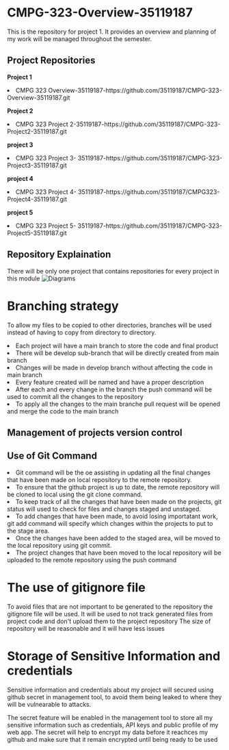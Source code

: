 # CMPG-323-Overview-35119187
This is the repository for project 1. It provides an overview and planning of my work will be managed throughout the semester.

## Project Repositories

<b> Project 1 </b>
<li> CMPG 323 Overview-35119187-https://github.com/35119187/CMPG-323-Overview-35119187.git</li></a>

<b> Project 2 </b> 
<li> CMPG 323 Project 2-35119187-https://github.com/35119187/CMPG-323-Project2-35119187.git</li></a>

<b> project 3 </b>
<li> CMPG 323 Project 3- 35119187-https://github.com/35119187/CMPG-323-Project3-35119187.git</li></a>

<b> project 4 </b>
<li> CMPG 323 Project 4- 35119187-https://github.com/35119187/CMPG323-Project4-35119187.git</li></a>

<b> project 5 </b>
<li> CMPG 323 Project 5- 35119187-https://github.com/35119187/CMPG-323-Project5-35119187.git</li></a>

## Repository Explaination

There will be only one project that contains repositories for every project in this module
![Diagrams](https://user-images.githubusercontent.com/91702944/184996761-eaaafd82-bc0f-4784-bf39-a3aca3974dff.PNG)


# Branching strategy
To allow my files to be copied to other directories, branches will be used instead of having to copy from directory to directory.

<li>Each project will have a main branch to store the code and final product</li>
<li>There will be develop sub-branch that will be directly created from main branch</li>
<li>Changes will be made in develop branch without affecting the code in main branch</li>
<li>Every feature created will be named and have a proper description</li>
<li>After each and every change in the branch the push command will be used to commit all the changes to the repository</li>
<li>To apply all the changes to the main branche pull request will be opened and merge the code to the main branch</li>

## Management of projects version control

## <b>Use of Git Command</b>

<li>Git command will be the oe assisting in updating all the final changes that have been made on local repository to the remote repository.</li> 
<li>To ensure that the github project is up to date, the remote repository will be cloned to local using the git clone command.</li>
<li>To keep track of all the changes that have been made on the projects, git status will used to check for files and changes staged and unstaged.</li>
<li>To add changes that have been made, to avoid losing importatant work, git add command will specify which changes within the projects to put to the stage area.</li>
<li>Once the changes have been added to the staged area, will be moved to the local repository using git commit.</li> 
<li>The project changes that have been moved to the local repository will be uploaded to the remote repository using the push command</li>


# The use of gitignore file
To avoid files that are not important to be generated to the repository the gitignore file will be used.
It will be used to not track generated files from project code  and don't upload them to the project repository
The size of repository will be reasonable and it will have less issues

# Storage of Sensitive Information and credentials

Sensitive information and credentials about my project will secured using github secret in management tool, to avoid them being leaked to where they will be vulnearable to attacks.

The secret feature will be enabled in the management tool to store all my sensitive information such as credentials, API keys and public profile of my web app.
The secret will help to encrypt my data before it reachces my github and make sure that it remain encrypted until being ready to be used 

